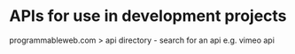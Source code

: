 APIs for use in development projects
=======================================

programmableweb.com > api directory - search for an api e.g. vimeo api
